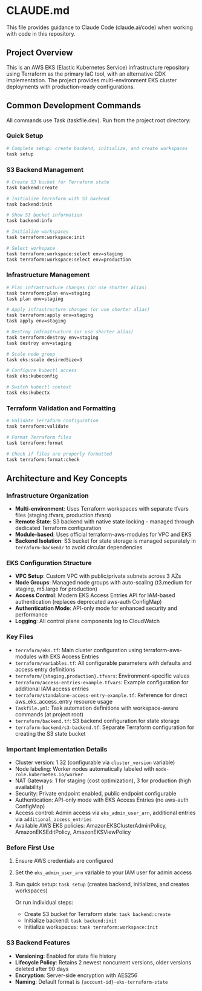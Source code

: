 # CLAUDE.md

This file provides guidance to Claude Code (claude.ai/code) when working with code in this repository.

## Project Overview

This is an AWS EKS (Elastic Kubernetes Service) infrastructure repository using Terraform as the primary IaC tool, with an alternative CDK implementation. The project provides multi-environment EKS cluster deployments with production-ready configurations.

## Common Development Commands

All commands use Task (taskfile.dev). Run from the project root directory:

### Quick Setup
```bash
# Complete setup: create backend, initialize, and create workspaces
task setup
```

### S3 Backend Management
```bash
# Create S3 bucket for Terraform state
task backend:create

# Initialize Terraform with S3 backend
task backend:init

# Show S3 bucket information
task backend:info

# Initialize workspaces
task terraform:workspace:init

# Select workspace
task terraform:workspace:select env=staging
task terraform:workspace:select env=production
```

### Infrastructure Management
```bash
# Plan infrastructure changes (or use shorter alias)
task terraform:plan env=staging
task plan env=staging

# Apply infrastructure changes (or use shorter alias)
task terraform:apply env=staging
task apply env=staging

# Destroy infrastructure (or use shorter alias)
task terraform:destroy env=staging
task destroy env=staging

# Scale node group
task eks:scale desiredSize=3

# Configure kubectl access
task eks:kubeconfig

# Switch kubectl context
task eks:kubectx
```

### Terraform Validation and Formatting
```bash
# Validate Terraform configuration
task terraform:validate

# Format Terraform files
task terraform:format

# Check if files are properly formatted
task terraform:format:check
```

## Architecture and Key Concepts

### Infrastructure Organization
- **Multi-environment**: Uses Terraform workspaces with separate tfvars files (staging.tfvars, production.tfvars)
- **Remote State**: S3 backend with native state locking - managed through dedicated Terraform configuration
- **Module-based**: Uses official terraform-aws-modules for VPC and EKS
- **Backend Isolation**: S3 bucket for state storage is managed separately in `terraform-backend/` to avoid circular dependencies

### EKS Configuration Structure
- **VPC Setup**: Custom VPC with public/private subnets across 3 AZs
- **Node Groups**: Managed node groups with auto-scaling (t3.medium for staging, m5.large for production)
- **Access Control**: Modern EKS Access Entries API for IAM-based authentication (replaces deprecated aws-auth ConfigMap)
- **Authentication Mode**: API-only mode for enhanced security and performance
- **Logging**: All control plane components log to CloudWatch

### Key Files
- `terraform/eks.tf`: Main cluster configuration using terraform-aws-modules with EKS Access Entries
- `terraform/variables.tf`: All configurable parameters with defaults and access entry definitions
- `terraform/{staging,production}.tfvars`: Environment-specific values
- `terraform/access-entries-example.tfvars`: Example configuration for additional IAM access entries
- `terraform/standalone-access-entry-example.tf`: Reference for direct aws_eks_access_entry resource usage
- `Taskfile.yml`: Task automation definitions with workspace-aware commands (at project root)
- `terraform/backend.tf`: S3 backend configuration for state storage
- `terraform-backend/s3-backend.tf`: Separate Terraform configuration for creating the S3 state bucket

### Important Implementation Details
- Cluster version: 1.32 (configurable via `cluster_version` variable)
- Node labeling: Worker nodes automatically labeled with `node-role.kubernetes.io/worker`
- NAT Gateways: 1 for staging (cost optimization), 3 for production (high availability)
- Security: Private endpoint enabled, public endpoint configurable
- Authentication: API-only mode with EKS Access Entries (no aws-auth ConfigMap)
- Access control: Admin access via `eks_admin_user_arn`, additional entries via `additional_access_entries`
- Available AWS EKS policies: AmazonEKSClusterAdminPolicy, AmazonEKSEditPolicy, AmazonEKSViewPolicy

### Before First Use
1. Ensure AWS credentials are configured
2. Set the `eks_admin_user_arn` variable to your IAM user for admin access
3. Run quick setup: `task setup` (creates backend, initializes, and creates workspaces)
   
   Or run individual steps:
   - Create S3 bucket for Terraform state: `task backend:create`
   - Initialize backend: `task backend:init`
   - Initialize workspaces: `task terraform:workspace:init`

### S3 Backend Features
- **Versioning**: Enabled for state file history
- **Lifecycle Policy**: Retains 2 newest noncurrent versions, older versions deleted after 90 days
- **Encryption**: Server-side encryption with AES256
- **Naming**: Default format is `{account-id}-eks-terraform-state`
